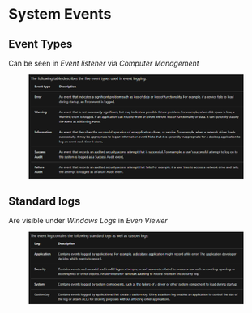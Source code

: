 # System Events

## Event Types

Can be seen in _Event listener_ via _Computer Management_

<figure><img src="../../.gitbook/assets/image (1) (1) (1) (1).png" alt=""><figcaption></figcaption></figure>

## Standard logs

Are visible under _Windows Logs_ in _Even Viewer_

<figure><img src="../../.gitbook/assets/image (2) (1).png" alt=""><figcaption></figcaption></figure>
